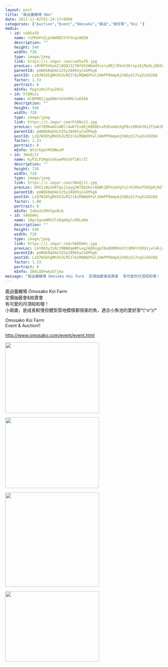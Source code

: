 ```yaml
---
layout: post
title: "面迫養鯉場 Omo" 
date: 2017-11-02T01:24:17+0000 
categories: ["Auction","Event","Omosako","面迫","愛好家","Koi "] 
media:
  - id: cwO5afD
    name: roPRmPvQjphOWOB2Y3YVuqJAEEN
    description: ""   
    height: 540
    width: 720
    type: image/jpeg
    link: https://i.imgur.com/cwO5afD.jpg
    prevLoc: vBYRPX4GxmIl8OOJ127Wf45VWGm45xsry9RjlRVnS3EropJAjMuXLjD6XnXvIzBZoBKJRNcXkDLr8z7Nh7w3DGY1OMHXmX12GRoNiQXnWkVNR5Cq9G0Y9qkAtp2g1g1j3OCLyJGwDNnnUwOZLoZzG1F46jkVWNQmHzvV8zqw9YT0VVWEM4xpuAL2NDD7JWSzoVnr24LQHpxWAKR01YfBRgYLBrRohPm2vAwXk8I0mr4DD7L3cp130JzNRXH8Vz8gNpyBtmK
    parentId: pmNQkNqO4LhZ5y2A965yCoOPkg6
    postId: LzQ7W1D5gMH3G3LMZJl6iMQWQ9Ywl1HmPP9mmpAjh8Oy517nyEiGOZAQ
    factor: 1.33
    portrait: 0
    mInfo: PpgtzHv2ToyZ9x5
  - id: hlDNu11
    name: AlBPMB2jqqhRWrkG940MslwO5A6
    description: ""   
    height: 540
    width: 720
    type: image/jpeg
    link: https://i.imgur.com/hlDNu11.jpg
    prevLoc: nqY7EM4wmGiWDll4wK7Gs8EjKQD8ExsM3EvmQvXgFBv10RGkYOiZY2wKZRZguonrRnLDWJclWJjBNQopfAp82KkR3DH6EppwG31XsGgoZX8W7pSEG9Orj689SJ4Oqg1yJ0u6P2D1kpA3hjZ5NXxyOnSKyR38yKowFoxA7oBYKguLXXD43m18t91zlQQOxOUgw1vwJ5LqfV79yxQ3YOi3MkYl3874Cr5AA5mWqETOQ8NRBJPWcJvpz183v0SMxLE1DRymfqN
    parentId: pmNQkNqO4LhZ5y2A965yCoOPkg6
    postId: LzQ7W1D5gMH3G3LMZJl6iMQWQ9Ywl1HmPP9mmpAjh8Oy517nyEiGOZAQ
    factor: 1.33
    portrait: 0
    mInfo: WtSr6qUrMCWNosM
  - id: 3WnQj1t
    name: KyPZLP2WgGsk6ywMVm3Vf1NlrZl
    description: ""   
    height: 720
    width: 720
    type: image/jpeg
    link: https://i.imgur.com/3WnQj1t.jpg
    prevLoc: EMZ1zNo3XKTqx11wyg3WT6Q2Kvl6QWh1DPVyGVq7s2rKlRGxP5HZpRjNZYZ3u7Xgv6xkZzIxgZ8rYLE2cVWy7GE09ziv99ozkBnMCLpN8ogWnJFqVxz0k5gxtz04oYX1kOHVjKwLvl7vukBO0o3MNjH5kJm4L8OyhYQqKlAAy5fo4Gxnzww5unNpJ7n1Nkh4n7KmkQRqF2w2WjKz7oCKnz8OnjVRU2j4E0rLk0H916pDOZyruqYJxw4JjVI2Jq0yjl5p
    parentId: pmNQkNqO4LhZ5y2A965yCoOPkg6
    postId: LzQ7W1D5gMH3G3LMZJl6iMQWQ9Ywl1HmPP9mmpAjh8Oy517nyEiGOZAQ
    factor: 1.00
    portrait: 0
    mInfo: IoRa3s5RV5gxNcA
  - id: SA6DmHc
    name: 1NgrGgnm0MCXlXQqmDglc09LmOm
    description: ""   
    height: 540
    width: 720
    type: image/jpeg
    link: https://i.imgur.com/SA6DmHc.jpg
    prevLoc: LkY0KXy31AC39NN0qmRPuvgJAQRvgpT0xB9MD9oVtlQM4YrEROijwl4kjojViJy69yoD18F05RDmyMVOc3927lJDp0sw0WZ9y3vYTGXnKlzB4MTl00rR87AxHM7AE2gk9VuNOmWkVPQvfqkgD4pPYXhMER0RpmPGu7BqX725JNiYZZ5GmA7niXBAWNNvRvfD89Q7WMjrc5Z40yKj3kTjEp86q9yWtN7LE5XRVRuDE0QgNWxZt0V4WNXrgvHR97VNxBrkFpV
    parentId: pmNQkNqO4LhZ5y2A965yCoOPkg6
    postId: LzQ7W1D5gMH3G3LMZJl6iMQWQ9Ywl1HmPP9mmpAjh8Oy517nyEiGOZAQ
    factor: 1.33
    portrait: 0
    mInfo: ZD4LDDFw6xETjAa
message: "面迫養鯉場 Omosako Koi Farm  定價抽籤會拍賣會  有可愛的丹頂昭和喔！  小兩歲，是成長較慢但體型質地模樣都很美的魚，適合小魚池的愛好家o    Omosako Koi Farm  Event  Auction!!    http;www.omosako.comeventevent.html"
---
```


面迫養鯉場 Omosako Koi Farm  
定價抽籤會&拍賣會  
有可愛的丹頂昭和喔！  
小兩歲，是成長較慢但體型質地模樣都很美的魚，適合小魚池的愛好家*\(^o^)/*  
  
Omosako Koi Farm  
Event & Auction!!  
  
http://www.omosako.com/event/event.html


[//]: #media:  
<a href="https://i.imgur.com/cwO5afD.jpg"><img src="https://i.imgur.com/cwO5afD.jpg" height="225" width="300" /></a> 
  

<a href="https://i.imgur.com/hlDNu11.jpg"><img src="https://i.imgur.com/hlDNu11.jpg" height="225" width="300" /></a> 
  

<a href="https://i.imgur.com/3WnQj1t.jpg"><img src="https://i.imgur.com/3WnQj1t.jpg" height="300" width="300" /></a> 
  

<a href="https://i.imgur.com/SA6DmHc.jpg"><img src="https://i.imgur.com/SA6DmHc.jpg" height="225" width="300" /></a> 
 
